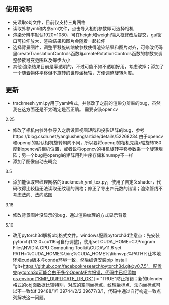 ## 使用说明
- 先读取obj文件，目前仅支持三角网格
- 读取外参yml和内参yml文件，点击导入相机参数即可选择相机
- 渲染分辨率默认1920*1080，可在height和weight输入框修改后提交，gui窗口可拉伸放大，渲染结果和图片会随着一起拉伸
- 选择背景图片，调整平移旋转缩放参数使得渲染结果和图片对齐，可修改代码里createTranslationControls函数与createRotationControls函数的参数来调整参数可变范围以及每步大小
- 其他:渲染结果目前是半透明的，不过可能不如不透明好用，考虑改掉；添加了一个随着物体平移但不旋转的世界坐标轴，方便调整旋转角度。

## 更新

- trackmesh_yml.py用于yaml格式，并修改了之前的渲染分辨率的bug，虽然我在这方面还是不太确定是否正确。
需要安装opencv

2.25
- 修改了相机内参外参导入之后设置视图矩阵和投影矩阵的bug，参考https://blog.csdn.net/yanglusheng/article/details/52268234
由于opencv和opengl的默认相机旋转朝向不同，所以要将opengl的相机先绕x轴旋转180度到opencv的相机位置，或者说将opencv的相机旋转平移参数乘一个旋转矩阵；另一个bug是opengl的矩阵用列主序存储和numpy不一样
- 添加了图像自动去畸变

3.5
- 添加能读取带纹理网格的trackmesh_yml_tex.py，使用了自定义shader，代码改得比较糙无法读取无纹理的网格；修正了导出四元数的错误；渲染管线不考虑法向、法向贴图

3.18
- 修改背景图片没显示的bug，通过渲染纹理的方式显示背景

5.10
- 改用pytorch3d解析obj格式文件。windows配置pytorch3d注意点：先安装pytorch(1.12.0+cu116可自行调整)，使用set CUDA_HOME=C:\Program Files\NVIDIA GPU Computing Toolkit\CUDA\v11.6 set PATH=%CUDA_HOME%\bin;%CUDA_HOME%\libnvvp;%PATH%让本地环境cuda版本与conda环境一致，然后编译安装pip install "git+https://github.com/facebookresearch/pytorch3d.git@v0.7.5"。配置完pytorch3d可能会由于多个OpenMP库报错，代码中已经添加os.environ["KMP_DUPLICATE_LIB_OK"] = "TRUE"防止报错；新的blender格式的obj面数据比较特别，对应的空间坐标点、纹理坐标点、法向坐标点可以不一致如f 39488/1/1 39744/2/2 39677/3/1，代码中通过自行构造一致点列解决这一问题。